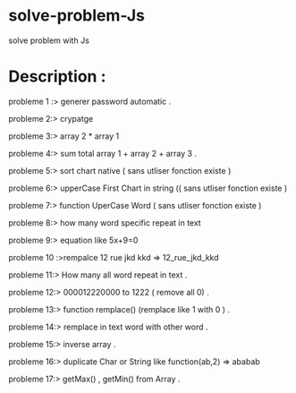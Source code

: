 # solve-problem-Js
solve problem with Js


# Description : 

probleme 1 :> generer password automatic .

probleme 2:> crypatge

probleme 3:> array 2 * array 1 

probleme 4:> sum total  array 1 + array 2 + array 3 .

probleme 5:> sort chart native ( sans utliser fonction existe )

probleme 6:> upperCase First Chart in string (( sans utliser fonction existe )

probleme 7:> function UperCase Word  ( sans utliser fonction existe )

probleme 8:> how many word specific repeat in text 

probleme 9:> equation like 5x+9=0

probleme 10 :>rempalce 12 rue jkd kkd => 12_rue_jkd_kkd

probleme 11:> How many all word repeat in text .

probleme 12:>  000012220000 to 1222 ( remove all 0) .

probleme 13:> function remplace() (remplace like 1 with 0 ) .

probleme 14:> remplace in text word with other word .

probleme 15:> inverse array .

probleme 16:> duplicate Char or String like function(ab,2) =>   ababab 

probleme 17:> getMax() , getMin() from Array .
